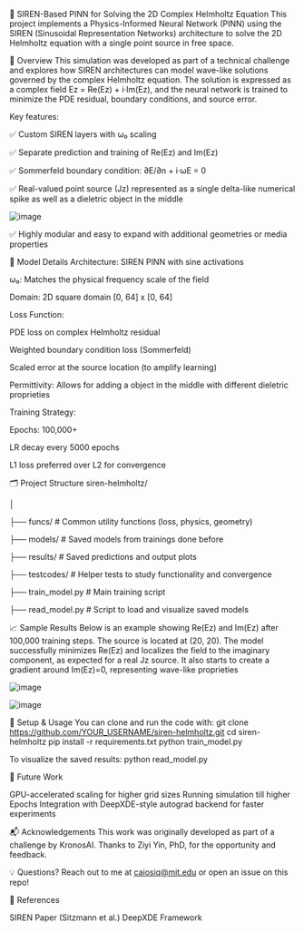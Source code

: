 📡 SIREN-Based PINN for Solving the 2D Complex Helmholtz Equation
This project implements a Physics-Informed Neural Network (PINN) using the SIREN (Sinusoidal Representation Networks) architecture to solve the 2D Helmholtz equation with a single point source in free space.

🔬 Overview
This simulation was developed as part of a technical challenge and explores how SIREN architectures can model wave-like solutions governed by the complex Helmholtz equation. The solution is expressed as a complex field Ez = Re(Ez) + i·Im(Ez), and the neural network is trained to minimize the PDE residual, boundary conditions, and source error.

Key features:

✅ Custom SIREN layers with ω₀ scaling

✅ Separate prediction and training of Re(Ez) and Im(Ez)

✅ Sommerfeld boundary condition: ∂E/∂n + i·ωE = 0

✅ Real-valued point source (Jz) represented as a single delta-like numerical spike as well as a dieletric object in the middle

![image](https://github.com/user-attachments/assets/b7a8ece6-94b8-47d9-89d3-dbb6bf818612)

✅ Highly modular and easy to expand with additional geometries or media properties



🧠 Model Details
Architecture: SIREN PINN with sine activations

ω₀: Matches the physical frequency scale of the field

Domain: 2D square domain [0, 64] x [0, 64]

Loss Function:

PDE loss on complex Helmholtz residual

Weighted boundary condition loss (Sommerfeld)

Scaled error at the source location (to amplify learning)

Permittivity: Allows for adding a object in the middle with different dieletric proprieties

Training Strategy:

Epochs: 100,000+

LR decay every 5000 epochs

L1 loss preferred over L2 for convergence



🗂️ Project Structure
siren-helmholtz/

│

├── funcs/                 # Common utility functions (loss, physics, geometry)

├── models/                # Saved models from trainings done before

├── results/               # Saved predictions and output plots

├── testcodes/             # Helper tests to study functionality and convergence

├── train_model.py         # Main training script

├── read_model.py          # Script to load and visualize saved models

📈 Sample Results
Below is an example showing Re(Ez) and Im(Ez) after 100,000 training steps. The source is located at (20, 20). The model successfully minimizes Re(Ez) and localizes the field to the imaginary component, as expected for a real Jz source. It also starts to create a gradient around Im(Ez)=0, representing wave-like proprieties

![image](https://github.com/user-attachments/assets/3b5c82e8-e009-4727-ac60-1ef17d67ae3e)

![image](https://github.com/user-attachments/assets/8dcf7904-6547-431d-be5f-014a69039342)


🚀 Setup & Usage
You can clone and run the code with:
git clone https://github.com/YOUR_USERNAME/siren-helmholtz.git
cd siren-helmholtz
pip install -r requirements.txt
python train_model.py

To visualize the saved results:
python read_model.py


🤔 Future Work

GPU-accelerated scaling for higher grid sizes
Running simulation till higher Epochs
Integration with DeepXDE-style autograd backend for faster experiments


📬 Acknowledgements
This work was originally developed as part of a challenge by KronosAI. Thanks to Ziyi Yin, PhD, for the opportunity and feedback.

💡 Questions?
Reach out to me at caiosiq@mit.edu or open an issue on this repo!


🧠 References

SIREN Paper (Sitzmann et al.)
DeepXDE Framework
